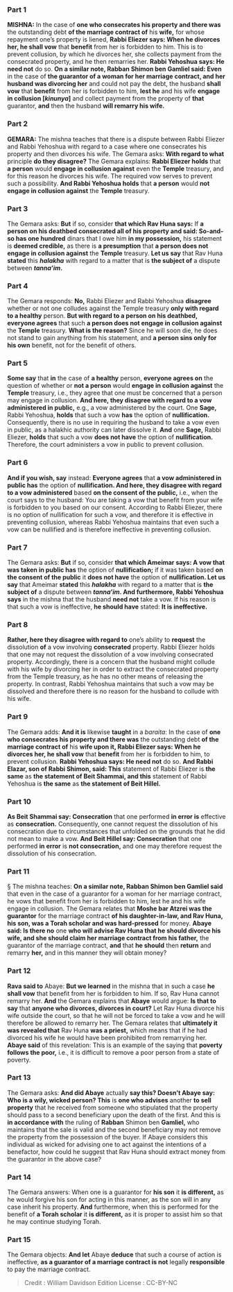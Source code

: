 
### Part 1
<strong>MISHNA:</strong> In the case of <b>one who consecrates his property and there was</b> the outstanding debt <b>of the marriage contract of</b> his <b>wife,</b> for whose repayment one’s property is liened, <b>Rabbi Eliezer says: When he divorces her, he shall vow</b> that <b>benefit</b> from her is forbidden to him. This is to prevent collusion, by which he divorces her, she collects payment from the consecrated property, and he then remarries her. <b>Rabbi Yehoshua says: He need not</b> do so. <b>On a similar note, Rabban Shimon ben Gamliel said: Even</b> in the case of <b>the guarantor of a woman for her marriage contract, and her husband was divorcing her</b> and could not pay the debt, the husband <b>shall vow</b> that <b>benefit</b> from her is forbidden to him, <b>lest he</b> and his wife <b>engage in collusion [<i>kinunya</i>]</b> and collect payment from the property of <b>that</b> guarantor, <b>and</b> then the husband <b>will remarry his wife.</b>

### Part 2
<strong>GEMARA:</strong> The mishna teaches that there is a dispute between Rabbi Eliezer and Rabbi Yehoshua with regard to a case where one consecrates his property and then divorces his wife. The Gemara asks: <b>With regard to what</b> principle <b>do they disagree?</b> The Gemara explains: <b>Rabbi Eliezer holds</b> that <b>a person</b> would <b>engage in collusion against</b> even the <b>Temple</b> treasury, and for this reason he divorces his wife. The required vow serves to prevent such a possibility. <b>And Rabbi Yehoshua holds</b> that <b>a person</b> would <b>not engage in collusion against</b> the <b>Temple</b> treasury.

### Part 3
The Gemara asks: <b>But</b> if so, consider <b>that which Rav Huna says:</b> If <b>a person on his deathbed consecrated all of his property and said: So-and-so has one hundred</b> dinars that I owe him <b>in my possession,</b> his statement is <b>deemed credible,</b> as there is <b>a presumption</b> that <b>a person does not engage in collusion against</b> the <b>Temple</b> treasury. <b>Let us say</b> that Rav Huna <b>stated</b> this <b><i>halakha</i></b> with regard to a matter that is <b>the subject of</b> a dispute between <b><i>tanna’im</i>.</b>

### Part 4
The Gemara responds: <b>No,</b> Rabbi Eliezer and Rabbi Yehoshua <b>disagree</b> whether or not one colludes against the Temple treasury <b>only with regard to a healthy</b> person. <b>But with regard to a person on his deathbed, everyone agrees</b> that such <b>a person does not engage in collusion against</b> the <b>Temple</b> treasury. <b>What is the reason?</b> Since he will soon die, he does not stand to gain anything from his statement, and <b>a person sins only for his own</b> benefit, not for the benefit of others.

### Part 5
<b>Some say</b> that <b>in</b> the case of <b>a healthy</b> person, <b>everyone agrees on</b> the question of whether or <b>not a person</b> would <b>engage in collusion against</b> the <b>Temple</b> treasury, i.e., they agree that one must be concerned that a person may engage in collusion. <b>And here, they disagree with regard to a vow administered in public,</b> e.g., a vow administered by the court. One <b>Sage,</b> Rabbi Yehoshua, <b>holds</b> that such a vow <b>has</b> the option of <b>nullification.</b> Consequently, there is no use in requiring the husband to take a vow even in public, as a halakhic authority can later dissolve it. <b>And</b> one <b>Sage,</b> Rabbi Eliezer, <b>holds</b> that such a vow <b>does not have</b> the option of <b>nullification.</b> Therefore, the court administers a vow in public to prevent collusion.

### Part 6
<b>And if you wish, say</b> instead: <b>Everyone agrees</b> that <b>a vow administered in public has</b> the option of <b>nullification. And here, they disagree with regard to a vow administered</b> based <b>on the consent of the public,</b> i.e., when the court says to the husband: You are taking a vow that benefit from your wife is forbidden to you based on our consent. According to Rabbi Eliezer, there is no option of nullification for such a vow, and therefore it is effective in preventing collusion, whereas Rabbi Yehoshua maintains that even such a vow can be nullified and is therefore ineffective in preventing collusion.

### Part 7
The Gemara asks: <b>But</b> if so, consider <b>that which Ameimar says: A vow that was taken in public has</b> the option of <b>nullification;</b> if it was taken based <b>on the consent of the public</b> it <b>does not have</b> the option of <b>nullification. Let us say</b> that Ameimar <b>stated</b> this <b><i>halakha</i></b> with regard to a matter that is <b>the subject of</b> a dispute between <b><i>tanna’im</i>. And furthermore, Rabbi Yehoshua says</b> in the mishna that the husband <b>need not</b> take a vow. If his reason is that such a vow is ineffective, <b>he should have</b> stated: <b>It is ineffective.</b>

### Part 8
<b>Rather, here they disagree with regard to</b> one’s ability to <b>request</b> the dissolution <b>of</b> a vow involving <b>consecrated</b> property. Rabbi Eliezer holds that one may not request the dissolution of a vow involving consecrated property. Accordingly, there is a concern that the husband might collude with his wife by divorcing her in order to extract the consecrated property from the Temple treasury, as he has no other means of releasing the property. In contrast, Rabbi Yehoshua maintains that such a vow may be dissolved and therefore there is no reason for the husband to collude with his wife.

### Part 9
The Gemara adds: <b>And it is</b> likewise <b>taught</b> in a <i>baraita</i>: In the case of <b>one who consecrates his property and there was</b> the outstanding debt <b>of the marriage contract of</b> his <b>wife upon it, Rabbi Eliezer says: When he divorces her, he shall vow</b> that <b>benefit</b> from her is forbidden to him, to prevent collusion. <b>Rabbi Yehoshua says: He need not</b> do so. <b>And Rabbi Elazar, son of Rabbi Shimon, said: This</b> statement of Rabbi Eliezer is <b>the same</b> as <b>the statement of Beit Shammai, and this</b> statement of Rabbi Yehoshua is <b>the same</b> as <b>the statement of Beit Hillel.</b>

### Part 10
<b>As Beit Shammai say: Consecration</b> that one performed <b>in error is</b> effective as <b>consecration.</b> Consequently, one cannot request the dissolution of his consecration due to circumstances that unfolded on the grounds that he did not mean to make a vow. <b>And Beit Hillel say: Consecration</b> that one performed <b>in error</b> is <b>not consecration,</b> and one may therefore request the dissolution of his consecration.

### Part 11
§ The mishna teaches: <b>On a similar note, Rabban Shimon ben Gamliel said</b> that even in the case of a guarantor for a woman for her marriage contract, he vows that benefit from her is forbidden to him, lest he and his wife engage in collusion. The Gemara relates that <b>Moshe bar Atzrei was the guarantor</b> for the marriage contract <b>of his daughter-in-law, and Rav Huna, his son, was a Torah scholar and was hard-pressed</b> for money. <b>Abaye said: Is there no</b> one <b>who will advise Rav Huna that he should divorce his wife, and she should claim her marriage contract from his father,</b> the guarantor of the marriage contract, <b>and</b> that <b>he should</b> then <b>return</b> and remarry <b>her,</b> and in this manner they will obtain money?

### Part 12
<b>Rava said to</b> Abaye: <b>But we learned</b> in the mishna that in such a case <b>he shall vow</b> that benefit from her is forbidden to him. If so, Rav Huna cannot remarry her. <b>And</b> the Gemara explains that <b>Abaye</b> would argue: <b>Is that to say</b> that <b>anyone who divorces, divorces in court?</b> Let Rav Huna divorce his wife outside the court, so that he will not be forced to take a vow and he will therefore be allowed to remarry her. The Gemara relates that <b>ultimately it was revealed that</b> Rav Huna <b>was a priest,</b> which means that if he had divorced his wife he would have been prohibited from remarrying her. <b>Abaye said</b> of this revelation: This is an example of the saying that <b>poverty follows the poor,</b> i.e., it is difficult to remove a poor person from a state of poverty.

### Part 13
The Gemara asks: <b>And did Abaye</b> actually <b>say this? Doesn’t Abaye say: Who is a wily, wicked person? This</b> is <b>one who advises</b> another <b>to sell property</b> that he received from someone who stipulated that the property should pass to a second beneficiary upon the death of the first. And this is <b>in accordance with</b> the ruling of <b>Rabban</b> Shimon ben <b>Gamliel,</b> who maintains that the sale is valid and the second beneficiary may not remove the property from the possession of the buyer. If Abaye considers this individual as wicked for advising one to act against the intentions of a benefactor, how could he suggest that Rav Huna should extract money from the guarantor in the above case?

### Part 14
The Gemara answers: When one is a guarantor for <b>his son</b> it <b>is different,</b> as he would forgive his son for acting in this manner, as the son will in any case inherit his property. <b>And</b> furthermore, when this is performed for the benefit of <b>a Torah scholar</b> it <b>is different,</b> as it is proper to assist him so that he may continue studying Torah.

### Part 15
The Gemara objects: <b>And let</b> Abaye <b>deduce</b> that such a course of action is ineffective, <b>as a guarantor of a marriage contract is not</b> legally <b>responsible</b> to pay the marriage contract.

>Credit : William Davidson Edition
>License : CC-BY-NC